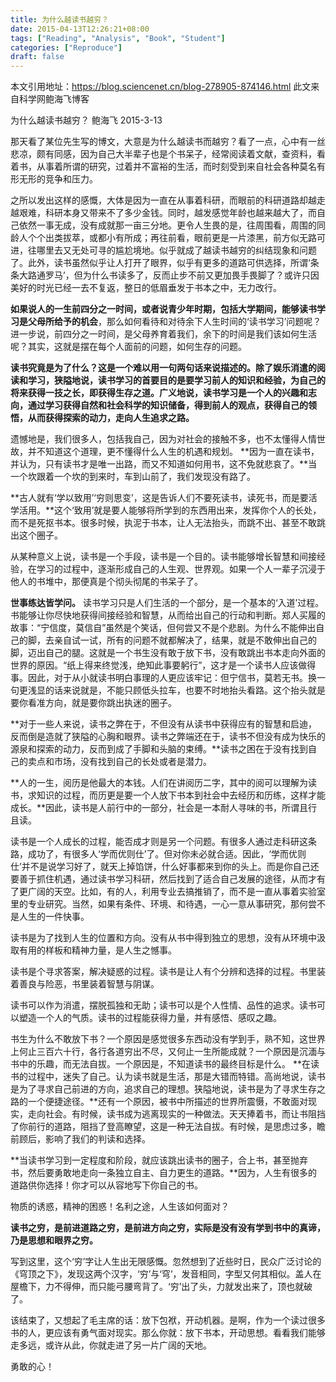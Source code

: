 ```yaml
---
title: 为什么越读书越穷？
date: 2015-04-13T12:26:21+08:00
tags: ["Reading", "Analysis", "Book", "Student"]
categories: ["Reproduce"]
draft: false
---
```


本文引用地址：https://blog.sciencenet.cn/blog-278905-874146.html
此文来自科学网鲍海飞博客

为什么越读书越穷？
鲍海飞 2015-3-13
<!--more-->


那天看了某位先生写的博文，大意是为什么越读书而越穷？看了一点，心中有一丝悲凉，颇有同感，因为自己大半辈子也是个书呆子，经常阅读着文献，查资料，看着书，从事着所谓的研究，过着并不富裕的生活，而时刻受到来自社会各种莫名有形无形的竞争和压力。

之所以发出这样的感慨，大体是因为一直在从事着科研，而眼前的科研道路却越走越艰难，科研本身又带来不了多少金钱。同时，越发感觉年龄也越来越大了，而自己依然一事无成，没有成就那一亩三分地。更令人生畏的是，往周围看，周围的同龄人个个出类拔萃，或都小有所成；再往前看，眼前更是一片漆黑，前方似无路可进，往哪里去又无处可寻的尴尬境地。似乎就成了越读书越穷的纠结现象和问题了。此外，读书虽然似乎让人打开了眼界，似乎有更多的道路可供选择，所谓‘条条大路通罗马’，但为什么书读多了，反而止步不前又更加畏手畏脚了？或许只因美好的时光已经一去不复返，整日的低眉垂发于书本之中，无力改行。

**如果说人的一生前四分之一时间，或者说青少年时期，包括大学期间，能够读书学习是父母所给予的机会**，那么如何看待和对待余下人生时间的‘读书学习’问题呢？进一步说，前四分之一时间，是父母养育着我们，余下的时间是我们该如何生活呢？其实，这就是摆在每个人面前的问题，如何生存的问题。

**读书究竟是为了什么？这是一个难以用一句两句话来说描述的。除了娱乐消遣的阅读和学习，狭隘地说，读书学习的首要目的是要学习前人的知识和经验，为自己的将来获得一技之长，即获得生存之道。广义地说，读书学习是一个人的兴趣和志向，通过学习获得自然和社会科学的知识储备，得到前人的观点，获得自己的领悟，从而获得探索的动力，走向人生追求之路。**

遗憾地是，我们很多人，包括我自己，因为对社会的接触不多，也不太懂得人情世故，并不知道这个道理，更不懂得什么人生的机遇和规划。
**因为一直在读书，并认为，只有读书才是唯一出路，而又不知道如何用书，这不免就悲哀了。**当一个坎跟着一个坎的到来时，车到山前了，我们发现没有路了。

**古人就有‘学以致用’‘穷则思变’，这是告诉人们不要死读书，读死书，而是要活学活用。**这个‘致用’就是要人能够将所学到的东西用出来，发挥你个人的长处，而不是死抠书本。很多时候，执泥于书本，让人无法抬头，而跳不出、甚至不敢跳出这个圈子。

从某种意义上说，读书是一个手段，读书是一个目的。读书能够增长智慧和间接经验，在学习的过程中，逐渐形成自己的人生观、世界观。如果一个人一辈子沉浸于他人的书堆中，那便真是个彻头彻尾的书呆子了。

**世事练达皆学问。**
读书学习只是人们生活的一个部分，是一个基本的‘入道’过程。书能够让你尽快地获得间接经验和智慧，从而给出自己的行动和判断。郑人买履的故事：“宁信度，莫信自”虽然是个笑话，但何尝又不是个悲剧。为什么不能伸出自己的脚，去亲自试一试，所有的问题不就都解决了，结果，就是不敢伸出自己的脚，迈出自己的腿。这就是一个书生没有敢于放下书，没有敢跳出书本走向外面的世界的原因。“纸上得来终觉浅，绝知此事要躬行”，这才是一个读书人应该做得事。因此，对于从小就读书明白事理的人更应该牢记：但宁信书，莫若无书。换一句更浅显的话来说就是，不能只顾低头拉车，也要不时地抬头看路。这个抬头就是要你看准方向，就是要你跳出执迷的圈子。

**对于一些人来说，读书之弊在于，不但没有从读书中获得应有的智慧和启迪，反而倒是造就了狭隘的心胸和眼界。读书之弊端还在于，读书不但没有成为快乐的源泉和探索的动力，反而到成了手脚和头脑的束缚。**读书之困在于没有找到自己的卖点和市场，没有找到自己的长处或者是潜力。

**人的一生，阅历是他最大的本钱。人们在讲阅历二字，其中的阅可以理解为读书，求知识的过程，而历更是要一个人放下书本到社会中去经历和历练，这样才能成长。**因此，读书是人前行中的一部分，社会是一本耐人寻味的书，所谓且行且读。

读书是一个人成长的过程，能否成才则是另一个问题。有很多人通过走科研这条路，成功了，有很多人‘学而优则仕’了。但对你未必就合适。因此，‘学而优则仕’并不是说学习好了，就天上掉馅饼，什么好事都来到你的头上。而是你自己还要善于抓住机遇，通过读书学习科研，然后找到了适合自己发展的途径，从而才有了更广阔的天空。比如，有的人，利用专业去搞推销了，而不是一直从事着实验室里的专业研究。当然，如果有条件、环境、和待遇，一心一意从事研究，那何尝不是人生的一件快事。

读书是为了找到人生的位置和方向。没有从书中得到独立的思想，没有从环境中汲取有用的样板和精神力量，是人生之憾事。

读书是个寻求答案，解决疑惑的过程。读书是让人有个分辨和选择的过程。书里装着善良与险恶，书里装着智慧与阴谋。

读书可以作为消遣，摆脱孤独和无助；读书可以是个人性情、品性的追求。读书可以塑造一个人的气质。读书的过程能获得力量，并有感悟、感叹之趣。

书生为什么不敢放下书？一个原因是感觉很多东西动没有学到手，熟不知，这世界上何止三百六十行，各行各道穷出不尽，又何止一生所能成就？一个原因是沉湎与书中的乐趣，而无法自拔。一个原因是，不知道读书的最终目标是什么。
**在读书的过程中，迷失了自己。认为读书就是生活，那是大错而特错。高尚地说，读书是为了寻求自己前进的方向，追求自己的理想。狭隘地说，读书是为了寻求生存之路的一个便捷途径。**还有一个原因，被书中所描述的世界所震慑，不敢面对现实，走向社会。有时候，读书成为逃离现实的一种做法。天天捧着书，而让书阻挡了你前行的道路，阻挡了登高瞭望，这是一种无法自拔。有时候，是思虑过多，瞻前顾后，影响了我们的判读和选择。

**当读书学习到一定程度和阶段，就应该跳出读书的圈子，合上书，甚至抛弃书，然后要勇敢地走向一条独立自主、自力更生的道路。**因为，人生有很多的道路供你选择！你才可以从容地写下你自己的书。

物质的诱惑，精神的困惑！名利之途，人生该如何面对？

**读书之穷，是前进道路之穷，是前进方向之穷，实际是没有没有学到书中的真谛，乃是思想和眼界之穷。**

写到这里，这个‘穷’字让人生出无限感慨。忽然想到了近些时日，民众广泛讨论的《穹顶之下》，发现这两个汉字，‘穷’与‘穹’，发音相同，字型又何其相似。盖人在屋檐下，力不得伸，而只能弓腰弯背了。‘穷’出了头，力就发出来了，顶也就破了。

该结束了，又想起了毛主席的话：放下包袱，开动机器。是啊，作为一个读过很多书的人，更应该有勇气面对现实。那么你就：放下书本，开动思想。看看我们能够走多远，或许从此，你就走进了另一片广阔的天地。

勇敢的心！
